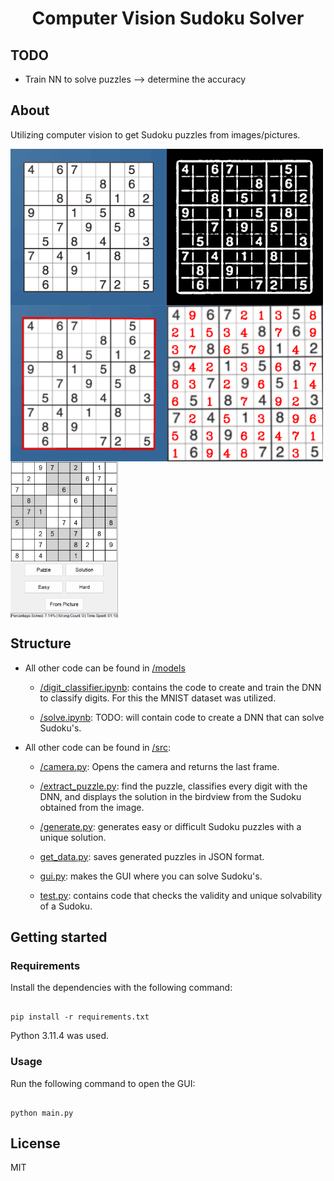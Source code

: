 <h1 align="center">Computer Vision Sudoku Solver</h1>

## TODO

- Train NN to solve puzzles --> determine the accuracy

## About
Utilizing computer vision to get Sudoku puzzles from images/pictures.

<div style="display: flex; flex-wrap: wrap;">
    <img src="assets/InitialSudoku.png" alt="Example Image" width="250" height="250">
    <img src="assets/ThreshedSudoku.png" alt="Example Image" width="250" height="250">
    <img src="assets/DetectedSudoku.png" alt="Example Image" width="250" height="250">
    <img src="assets/SolvedSudoku.png" alt="Example Image" width="250" height="250">
    <img src="assets/GUI.png" alt="Example Image" height="250">
</div>


## Structure

* All other code can be found in [/models](models)
 
  * [/digit_classifier.ipynb](models/digit_classifier.ipynb): contains the code to create and train the DNN to classify digits. For this the MNIST dataset was utilized.

  * [/solve.ipynb](models/solve.ipynb): TODO: will contain code to create a DNN that can solve Sudoku's.

* All other code can be found in [/src](src):

  * [/camera.py](src/camera.py): Opens the camera and returns the last frame.

  * [/extract_puzzle.py](src/extract_puzzle.py): find the puzzle, classifies every digit with the DNN, and displays the solution in the birdview from the Sudoku obtained from the image. 

  * [/generate.py](src/generate.py): generates easy or difficult Sudoku puzzles with a unique solution.

  * [get_data.py](src/get_data.py): saves generated puzzles in JSON format.

  * [gui.py](src/gui.py): makes the GUI where you can solve Sudoku's.

  * [test.py](src/test.py): contains code that checks the validity and unique solvability of a Sudoku.


## Getting started
### Requirements

Install the dependencies with the following command:

```

pip install -r requirements.txt

```

Python 3.11.4 was used.

### Usage
Run the following command to open the GUI:

```

python main.py

```

## License
MIT